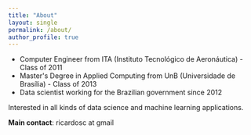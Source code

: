 ```yaml
---
title: "About"
layout: single
permalink: /about/
author_profile: true
---
```


- Computer Engineer from ITA (Instituto Tecnológico de Aeronáutica) - Class of 2011
- Master's Degree in Applied Computing from UnB (Universidade de Brasília) - Class of 2013
- Data scientist working for the Brazilian government since 2012


Interested in all kinds of data science and machine learning applications.

**Main contact**: ricardosc at gmail

